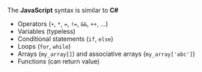 The **JavaScript** syntax is similar to **C#**
  - Operators (`+`, `*`, `=`, `!=`, `&&`, `++`, …)
  - Variables (typeless)
  - Conditional statements (`if`, `else`)
  - Loops (`for`, `while`)
  - Arrays (`my_array[]`) and associative arrays (`my_array['abc']`)
  - Functions (can return value)